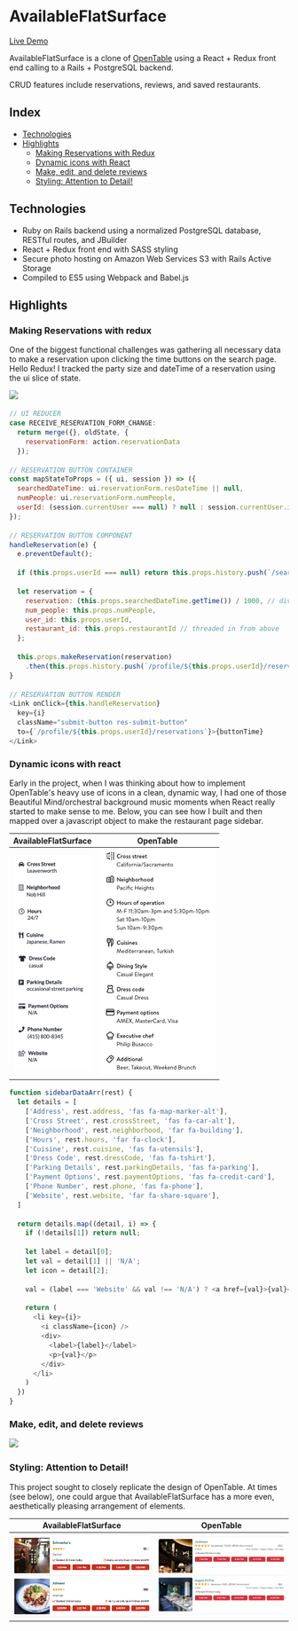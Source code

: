 # AvailableFlatSurface

[Live Demo](https://available-flat-surface.herokuapp.com/ "AvailableFlatSurface")

AvailableFlatSurface is a clone of [OpenTable](opentable.com "OpenTable") using a React + Redux front end calling to a Rails + PostgreSQL backend. 

CRUD features include reservations, reviews, and saved restaurants.

## Index

* [Technologies](https://github.com/MasonChinkin/availableFlatSurface/blob/master/README.md#Technologies)
* [Highlights](https://github.com/MasonChinkin/availableFlatSurface/blob/master/README.md#highlights)
  * [Making Reservations with Redux](https://github.com/MasonChinkin/availableFlatSurface/blob/master/README.md#Making-Reservations-with-redux)
  * [Dynamic icons with React](https://github.com/MasonChinkin/availableFlatSurface/blob/master/README.md#Dynamic-icons-with-react)
  * [Make, edit, and delete reviews](https://github.com/MasonChinkin/availableFlatSurface/blob/master/README.md#Make-edit-and-delete-reviews)
  * [Styling: Attention to Detail!](https://github.com/MasonChinkin/availableFlatSurface/blob/master/README.md#styling-attention-to-detail)

## Technologies

* Ruby on Rails backend using a normalized PostgreSQL database, RESTful routes, and JBuilder
* React + Redux front end with SASS styling
* Secure photo hosting on Amazon Web Services S3 with Rails Active Storage
* Compiled to ES5 using Webpack and Babel.js

## Highlights

### Making Reservations with redux

One of the biggest functional challenges was gathering all necessary data to make a reservation upon clicking the time buttons on the search page. Hello Redux! I tracked the party size and dateTime of a reservation using the ui slice of state.

![](/app/assets/images/readme/reservation-demo.gif?raw=true)

```javascript
// UI REDUCER
case RECEIVE_RESERVATION_FORM_CHANGE:
  return merge({}, oldState, {
    reservationForm: action.reservationData
  });

// RESERVATION BUTTON CONTAINER
const mapStateToProps = ({ ui, session }) => ({
  searchedDateTime: ui.reservationForm.resDateTime || null,
  numPeople: ui.reservationForm.numPeople,
  userId: (session.currentUser === null) ? null : session.currentUser.id,
});

// RESERVATION BUTTON COMPONENT
handleReservation(e) {
  e.preventDefault();

  if (this.props.userId === null) return this.props.history.push(`/search/signin`);

  let reservation = {
    reservation: (this.props.searchedDateTime.getTime()) / 1000, // divide by 1000 for rails
    num_people: this.props.numPeople,
    user_id: this.props.userId,
    restaurant_id: this.props.restaurantId // threaded in from above
  };

  this.props.makeReservation(reservation)
    .then(this.props.history.push(`/profile/${this.props.userId}/reservations`));
}

// RESERVATION BUTTON RENDER
<Link onClick={this.handleReservation}
  key={i}
  className="submit-button res-submit-button"
  to={`/profile/${this.props.userId}/reservations`}>{buttonTime}
</Link>
```

### Dynamic icons with react

Early in the project, when I was thinking about how to implement OpenTable's heavy use of icons in a clean, dynamic way, I had one of those Beautiful Mind/orchestral background music moments when React really started to make sense to me. Below, you can see how I built and then mapped over a javascript object to make the restaurant page sidebar.

AvailableFlatSurface            |  OpenTable
:-------------------------:|:-------------------------:
![](/app/assets/images/readme/myShowDetails.png?raw=true) | ![](/app/assets/images/readme/openTableShowDetails.png?raw=true)

```javascript
function sidebarDataArr(rest) {
  let details = [
    ['Address', rest.address, 'fas fa-map-marker-alt'],
    ['Cross Street', rest.crossStreet, 'fas fa-car-alt'],
    ['Neighborhood', rest.neighborhood, 'far fa-building'],
    ['Hours', rest.hours, 'far fa-clock'],
    ['Cuisine', rest.cuisine, 'fas fa-utensils'],
    ['Dress Code', rest.dressCode, 'fas fa-tshirt'],
    ['Parking Details', rest.parkingDetails, 'fas fa-parking'],
    ['Payment Options', rest.paymentOptions, 'fas fa-credit-card'],
    ['Phone Number', rest.phone, 'fas fa-phone'],
    ['Website', rest.website, 'far fa-share-square'],
  ]

  return details.map((detail, i) => {
    if (!details[1]) return null;

    let label = detail[0];
    let val = detail[1] || 'N/A';
    let icon = detail[2];

    val = (label === 'Website' && val !== 'N/A') ? <a href={val}>{val}</a> : val

    return (
      <li key={i}>
        <i className={icon} />
        <div>
          <label>{label}</label>
          <p>{val}</p>
        </div>
      </li>
    )
  })
}
```

### Make, edit, and delete reviews

![](/app/assets/images/readme/review-demo.gif?raw=true)

### Styling: Attention to Detail!

This project sought to closely replicate the design of OpenTable. At times (see below), one could argue that AvailableFlatSurface has a more even, aesthetically pleasing arrangement of elements.

AvailableFlatSurface            |  OpenTable
:-------------------------:|:-------------------------:
![](/app/assets/images/readme/myListItem.png?raw=true) | ![](/app/assets/images/readme/openTableListItem.png?raw=true)
